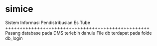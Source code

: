 # simice
Sistem Informasi Pendistribusian Es Tube
++++++++++++++++++++++++++++++++++++++++++++++++++
Pasang  database pada DMS terlebih dahulu
File db terdapat pada folde db_login

